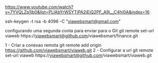 https://www.youtube.com/watch?v=7YVQLZp1jb0&list=PLlAbYrWSYTiPA2iEiQ2PF_A9j__C4hi0A&index=16

 ssh-keygen -t rsa -b 4096 -C "viawebsmart@gmail.com"
 
 configurando uma segunda conta para enviar para o Git
  git remote set-url viaweb https://viawebsmart@github.com/viawebsmart/finance.git
  
  
  1 - Criar a conexao remota
  git remote add origin https://github.com/viawebsmart/viaweb.git
  2 - Configurar a url
  git remote set-url viaweb https://viawebsmart@github.com/viawebsmart/viaweb.git
  
